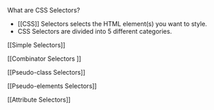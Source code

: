 
What are CSS Selectors?
- [[CSS]] Selectors selects the HTML element(s) you want to style.
- CSS Selectors are divided into 5 different categories.

[[Simple Selectors]] 

[[Combinator Selectors ]] 

[[Pseudo-class Selectors]]

[[Pseudo-elements Selectors]]

[[Attribute Selectors]]